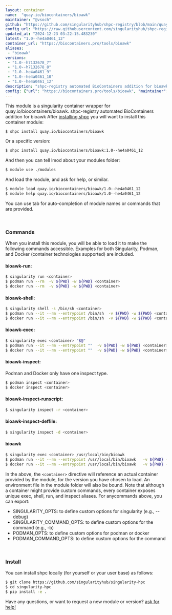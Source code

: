 ```yaml
---
layout: container
name:  "quay.io/biocontainers/bioawk"
maintainer: "@vsoch"
github: "https://github.com/singularityhub/shpc-registry/blob/main/quay.io/biocontainers/bioawk/container.yaml"
config_url: "https://raw.githubusercontent.com/singularityhub/shpc-registry/main/quay.io/biocontainers/bioawk/container.yaml"
updated_at: "2024-12-23 03:22:15.483230"
latest: "1.0--he4a0461_12"
container_url: "https://biocontainers.pro/tools/bioawk"
aliases:
 - "bioawk"
versions:
 - "1.0--h7132678_7"
 - "1.0--h7132678_8"
 - "1.0--he4a0461_9"
 - "1.0--he4a0461_10"
 - "1.0--he4a0461_12"
description: "shpc-registry automated BioContainers addition for bioawk"
config: {"url": "https://biocontainers.pro/tools/bioawk", "maintainer": "@vsoch", "description": "shpc-registry automated BioContainers addition for bioawk", "latest": {"1.0--he4a0461_12": "sha256:08727a9af12d29bfca0b97ab4081133227a64de402c964cc83115d8daa6ef015"}, "tags": {"1.0--h7132678_7": "sha256:0eff4c13f667526eaad90302737c5b7c01d63b3b876e81b4cd7723af5c5a118b", "1.0--h7132678_8": "sha256:e845d58f2e19aacec8e5cc48764639296c0f13d34bf84190b309a7ee471bcef3", "1.0--he4a0461_9": "sha256:55a0b991fd0057f91ead905cc6eedbf107d352a45eec9d29177ea9b4e3bda557", "1.0--he4a0461_10": "sha256:97bb4704bb1b01c38ed9f468430a8bfe03fedafea417794e3b004954be79502c", "1.0--he4a0461_12": "sha256:08727a9af12d29bfca0b97ab4081133227a64de402c964cc83115d8daa6ef015"}, "docker": "quay.io/biocontainers/bioawk", "aliases": {"bioawk": "/usr/local/bin/bioawk"}}
---
```


This module is a singularity container wrapper for quay.io/biocontainers/bioawk.
shpc-registry automated BioContainers addition for bioawk
After [installing shpc](#install) you will want to install this container module:


```bash
$ shpc install quay.io/biocontainers/bioawk
```

Or a specific version:

```bash
$ shpc install quay.io/biocontainers/bioawk:1.0--he4a0461_12
```

And then you can tell lmod about your modules folder:

```bash
$ module use ./modules
```

And load the module, and ask for help, or similar.

```bash
$ module load quay.io/biocontainers/bioawk/1.0--he4a0461_12
$ module help quay.io/biocontainers/bioawk/1.0--he4a0461_12
```

You can use tab for auto-completion of module names or commands that are provided.

<br>

### Commands

When you install this module, you will be able to load it to make the following commands accessible.
Examples for both Singularity, Podman, and Docker (container technologies supported) are included.

#### bioawk-run:

```bash
$ singularity run <container>
$ podman run --rm  -v ${PWD} -w ${PWD} <container>
$ docker run --rm  -v ${PWD} -w ${PWD} <container>
```

#### bioawk-shell:

```bash
$ singularity shell -s /bin/sh <container>
$ podman run --it --rm --entrypoint /bin/sh  -v ${PWD} -w ${PWD} <container>
$ docker run --it --rm --entrypoint /bin/sh  -v ${PWD} -w ${PWD} <container>
```

#### bioawk-exec:

```bash
$ singularity exec <container> "$@"
$ podman run --it --rm --entrypoint ""  -v ${PWD} -w ${PWD} <container> "$@"
$ docker run --it --rm --entrypoint ""  -v ${PWD} -w ${PWD} <container> "$@"
```

#### bioawk-inspect:

Podman and Docker only have one inspect type.

```bash
$ podman inspect <container>
$ docker inspect <container>
```

#### bioawk-inspect-runscript:

```bash
$ singularity inspect -r <container>
```

#### bioawk-inspect-deffile:

```bash
$ singularity inspect -d <container>
```


#### bioawk

```bash
$ singularity exec <container> /usr/local/bin/bioawk
$ podman run --it --rm --entrypoint /usr/local/bin/bioawk   -v ${PWD} -w ${PWD} <container> -c " $@"
$ docker run --it --rm --entrypoint /usr/local/bin/bioawk   -v ${PWD} -w ${PWD} <container> -c " $@"
```



In the above, the `<container>` directive will reference an actual container provided
by the module, for the version you have chosen to load. An environment file in the
module folder will also be bound. Note that although a container
might provide custom commands, every container exposes unique exec, shell, run, and
inspect aliases. For anycommands above, you can export:

 - SINGULARITY_OPTS: to define custom options for singularity (e.g., --debug)
 - SINGULARITY_COMMAND_OPTS: to define custom options for the command (e.g., -b)
 - PODMAN_OPTS: to define custom options for podman or docker
 - PODMAN_COMMAND_OPTS: to define custom options for the command

<br>

### Install

You can install shpc locally (for yourself or your user base) as follows:

```bash
$ git clone https://github.com/singularityhub/singularity-hpc
$ cd singularity-hpc
$ pip install -e .
```

Have any questions, or want to request a new module or version? [ask for help!](https://github.com/singularityhub/singularity-hpc/issues)